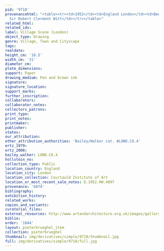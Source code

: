 ```yaml
---
pid: '9718'
provenancehtml: "<table><tr><td>1952</td><td>England London</td><td>Bequeathed by
  Sir Robert Clermont Witt</td></tr></table>"
related_html:
related_ids:
label: Village Scene (London)
object_type: Drawing
genre: Village, Town and Cityscape
tags:
realdate:
height_cm: '18.5'
width_cm: '31'
diameter_cm:
plate_dimensions:
support: Paper
drawing_medium: Pen and brown ink
signature:
signature_location:
support_marks:
further_inscription:
collaborators:
collaborator_notes:
collectors_patrons:
print_type:
print_notes:
printmaker:
publisher:
states:
our_attribution:
other_attribution_authorities: 'Bailey/Walker cat. #LOND.CO.4'
ertz_1979:
ertz_2008:
bailey_walker: LOND.CO.4
hollstein_no:
collection_type: Public
location_country: England
location_city: London
location_collection: Courtauld Institute of Art
location_or_most_recent_sale_notes: D.1952.RW.4097
provenance: '6874'
bibliography:
exhibition_history:
related_works:
copies_and_variants:
curatorial_files:
external_resources: http://www.artandarchitecture.org.uk/images/gallery/1e03f76a.html
biblio:
order: '1044'
layout: pieterbrueghel_item
collection: pieterbrueghel
thumbnail: img/derivatives/simple/9718/thumbnail.jpg
full: img/derivatives/simple/9718/full.jpg
---
```

